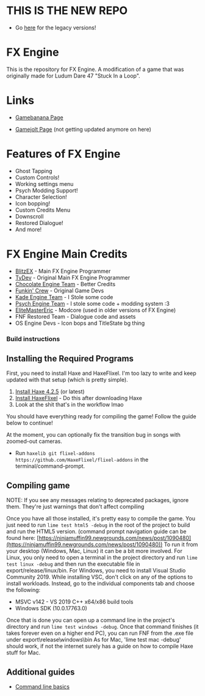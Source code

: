 # THIS IS THE NEW REPO

* Go [here](https://github.com/blitzdotcs/FX-Engine-Legacy-Repo) for the legacy versions!

# FX Engine

This is the repository for FX Engine. A modification of a game that was originally made for Ludum Dare 47 "Stuck In a Loop".

# Links

* [Gamebanana Page](https://gamebanana.com/mods/447020)

* [Gamejolt Page](https://gamejolt.com/games/fnffxenginelmao/812241)  (not getting updated anymore on here)

# Features of FX Engine

- Ghost Tapping
- Custom Controls!
- Working settings menu
- Psych Modding Support!
- Character Selection!
- Icon bopping!
- Custom Credits Menu
- Downscroll
- Restored Dialogue!
- And more!

# FX Engine Main Credits
- [BlitzEX](https://twitter.com/BlitzEXlmao) - Main FX Engine Programmer
- [TyDev](https://twitter.com/TyDev_) - Original Main FX Engine Programmer
- [Chocolate Engine Team](https://github.com/Joalor64GH/Chocolate-Engine) - Better Credits
- [Funkin' Crew](https://github.com/FunkinCrew/) - Original Game Devs
- [Kade Engine Team](https://github.com/KadeDev/Kade-Engine) - I Stole some code
- [Psych Engine Team](https://github.com/ShadowMario/FNF-PsychEngine/) - I stole some code + modding system :3
- [EliteMasterEric](https://github.com/EliteMasterEric) - Modcore (used in older versions of FX Engine)
- FNF Restored Team - Dialogue code and assets
- OS Engine Devs - Icon bops and TitleState bg thing

### Build instructions

## Installing the Required Programs

First, you need to install Haxe and HaxeFlixel. I'm too lazy to write and keep updated with that setup (which is pretty simple). 
1. [Install Haxe 4.2.5](https://haxe.org/download/version/4.2.5/) (or latest)
2. [Install HaxeFlixel](https://haxeflixel.com/documentation/install-haxeflixel/) - Do this after downloading Haxe
3. Look at the shit that's in the workflow lmao

You should have everything ready for compiling the game! Follow the guide below to continue!

At the moment, you can optionally fix the transition bug in songs with zoomed-out cameras.
- Run `haxelib git flixel-addons https://github.com/HaxeFlixel/flixel-addons` in the terminal/command-prompt.

## Compiling game
NOTE: If you see any messages relating to deprecated packages, ignore them. They're just warnings that don't affect compiling

Once you have all those installed, it's pretty easy to compile the game. You just need to run `lime test html5 -debug` in the root of the project to build and run the HTML5 version. (command prompt navigation guide can be found here: [https://ninjamuffin99.newgrounds.com/news/post/1090480](https://ninjamuffin99.newgrounds.com/news/post/1090480))
To run it from your desktop (Windows, Mac, Linux) it can be a bit more involved. For Linux, you only need to open a terminal in the project directory and run `lime test linux -debug` and then run the executable file in export/release/linux/bin. For Windows, you need to install Visual Studio Community 2019. While installing VSC, don't click on any of the options to install workloads. Instead, go to the individual components tab and choose the following:
* MSVC v142 - VS 2019 C++ x64/x86 build tools
* Windows SDK (10.0.17763.0)

Once that is done you can open up a command line in the project's directory and run `lime test windows -debug`. Once that command finishes (it takes forever even on a higher end PC), you can run FNF from the .exe file under export\release\windows\bin
As for Mac, 'lime test mac -debug' should work, if not the internet surely has a guide on how to compile Haxe stuff for Mac.

## Additional guides

- [Command line basics](https://ninjamuffin99.newgrounds.com/news/post/1090480)
